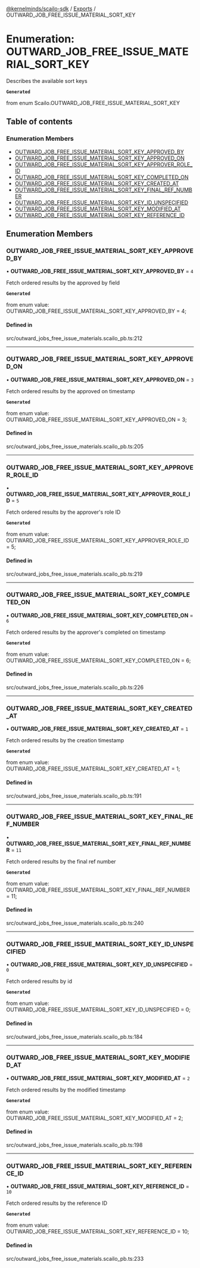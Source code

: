 [@kernelminds/scailo-sdk](../README.md) / [Exports](../modules.md) / OUTWARD\_JOB\_FREE\_ISSUE\_MATERIAL\_SORT\_KEY

# Enumeration: OUTWARD\_JOB\_FREE\_ISSUE\_MATERIAL\_SORT\_KEY

Describes the available sort keys

**`Generated`**

from enum Scailo.OUTWARD_JOB_FREE_ISSUE_MATERIAL_SORT_KEY

## Table of contents

### Enumeration Members

- [OUTWARD\_JOB\_FREE\_ISSUE\_MATERIAL\_SORT\_KEY\_APPROVED\_BY](OUTWARD_JOB_FREE_ISSUE_MATERIAL_SORT_KEY.md#outward_job_free_issue_material_sort_key_approved_by)
- [OUTWARD\_JOB\_FREE\_ISSUE\_MATERIAL\_SORT\_KEY\_APPROVED\_ON](OUTWARD_JOB_FREE_ISSUE_MATERIAL_SORT_KEY.md#outward_job_free_issue_material_sort_key_approved_on)
- [OUTWARD\_JOB\_FREE\_ISSUE\_MATERIAL\_SORT\_KEY\_APPROVER\_ROLE\_ID](OUTWARD_JOB_FREE_ISSUE_MATERIAL_SORT_KEY.md#outward_job_free_issue_material_sort_key_approver_role_id)
- [OUTWARD\_JOB\_FREE\_ISSUE\_MATERIAL\_SORT\_KEY\_COMPLETED\_ON](OUTWARD_JOB_FREE_ISSUE_MATERIAL_SORT_KEY.md#outward_job_free_issue_material_sort_key_completed_on)
- [OUTWARD\_JOB\_FREE\_ISSUE\_MATERIAL\_SORT\_KEY\_CREATED\_AT](OUTWARD_JOB_FREE_ISSUE_MATERIAL_SORT_KEY.md#outward_job_free_issue_material_sort_key_created_at)
- [OUTWARD\_JOB\_FREE\_ISSUE\_MATERIAL\_SORT\_KEY\_FINAL\_REF\_NUMBER](OUTWARD_JOB_FREE_ISSUE_MATERIAL_SORT_KEY.md#outward_job_free_issue_material_sort_key_final_ref_number)
- [OUTWARD\_JOB\_FREE\_ISSUE\_MATERIAL\_SORT\_KEY\_ID\_UNSPECIFIED](OUTWARD_JOB_FREE_ISSUE_MATERIAL_SORT_KEY.md#outward_job_free_issue_material_sort_key_id_unspecified)
- [OUTWARD\_JOB\_FREE\_ISSUE\_MATERIAL\_SORT\_KEY\_MODIFIED\_AT](OUTWARD_JOB_FREE_ISSUE_MATERIAL_SORT_KEY.md#outward_job_free_issue_material_sort_key_modified_at)
- [OUTWARD\_JOB\_FREE\_ISSUE\_MATERIAL\_SORT\_KEY\_REFERENCE\_ID](OUTWARD_JOB_FREE_ISSUE_MATERIAL_SORT_KEY.md#outward_job_free_issue_material_sort_key_reference_id)

## Enumeration Members

### OUTWARD\_JOB\_FREE\_ISSUE\_MATERIAL\_SORT\_KEY\_APPROVED\_BY

• **OUTWARD\_JOB\_FREE\_ISSUE\_MATERIAL\_SORT\_KEY\_APPROVED\_BY** = ``4``

Fetch ordered results by the approved by field

**`Generated`**

from enum value: OUTWARD_JOB_FREE_ISSUE_MATERIAL_SORT_KEY_APPROVED_BY = 4;

#### Defined in

src/outward_jobs_free_issue_materials.scailo_pb.ts:212

___

### OUTWARD\_JOB\_FREE\_ISSUE\_MATERIAL\_SORT\_KEY\_APPROVED\_ON

• **OUTWARD\_JOB\_FREE\_ISSUE\_MATERIAL\_SORT\_KEY\_APPROVED\_ON** = ``3``

Fetch ordered results by the approved on timestamp

**`Generated`**

from enum value: OUTWARD_JOB_FREE_ISSUE_MATERIAL_SORT_KEY_APPROVED_ON = 3;

#### Defined in

src/outward_jobs_free_issue_materials.scailo_pb.ts:205

___

### OUTWARD\_JOB\_FREE\_ISSUE\_MATERIAL\_SORT\_KEY\_APPROVER\_ROLE\_ID

• **OUTWARD\_JOB\_FREE\_ISSUE\_MATERIAL\_SORT\_KEY\_APPROVER\_ROLE\_ID** = ``5``

Fetch ordered results by the approver's role ID

**`Generated`**

from enum value: OUTWARD_JOB_FREE_ISSUE_MATERIAL_SORT_KEY_APPROVER_ROLE_ID = 5;

#### Defined in

src/outward_jobs_free_issue_materials.scailo_pb.ts:219

___

### OUTWARD\_JOB\_FREE\_ISSUE\_MATERIAL\_SORT\_KEY\_COMPLETED\_ON

• **OUTWARD\_JOB\_FREE\_ISSUE\_MATERIAL\_SORT\_KEY\_COMPLETED\_ON** = ``6``

Fetch ordered results by the approver's completed on timestamp

**`Generated`**

from enum value: OUTWARD_JOB_FREE_ISSUE_MATERIAL_SORT_KEY_COMPLETED_ON = 6;

#### Defined in

src/outward_jobs_free_issue_materials.scailo_pb.ts:226

___

### OUTWARD\_JOB\_FREE\_ISSUE\_MATERIAL\_SORT\_KEY\_CREATED\_AT

• **OUTWARD\_JOB\_FREE\_ISSUE\_MATERIAL\_SORT\_KEY\_CREATED\_AT** = ``1``

Fetch ordered results by the creation timestamp

**`Generated`**

from enum value: OUTWARD_JOB_FREE_ISSUE_MATERIAL_SORT_KEY_CREATED_AT = 1;

#### Defined in

src/outward_jobs_free_issue_materials.scailo_pb.ts:191

___

### OUTWARD\_JOB\_FREE\_ISSUE\_MATERIAL\_SORT\_KEY\_FINAL\_REF\_NUMBER

• **OUTWARD\_JOB\_FREE\_ISSUE\_MATERIAL\_SORT\_KEY\_FINAL\_REF\_NUMBER** = ``11``

Fetch ordered results by the final ref number

**`Generated`**

from enum value: OUTWARD_JOB_FREE_ISSUE_MATERIAL_SORT_KEY_FINAL_REF_NUMBER = 11;

#### Defined in

src/outward_jobs_free_issue_materials.scailo_pb.ts:240

___

### OUTWARD\_JOB\_FREE\_ISSUE\_MATERIAL\_SORT\_KEY\_ID\_UNSPECIFIED

• **OUTWARD\_JOB\_FREE\_ISSUE\_MATERIAL\_SORT\_KEY\_ID\_UNSPECIFIED** = ``0``

Fetch ordered results by id

**`Generated`**

from enum value: OUTWARD_JOB_FREE_ISSUE_MATERIAL_SORT_KEY_ID_UNSPECIFIED = 0;

#### Defined in

src/outward_jobs_free_issue_materials.scailo_pb.ts:184

___

### OUTWARD\_JOB\_FREE\_ISSUE\_MATERIAL\_SORT\_KEY\_MODIFIED\_AT

• **OUTWARD\_JOB\_FREE\_ISSUE\_MATERIAL\_SORT\_KEY\_MODIFIED\_AT** = ``2``

Fetch ordered results by the modified timestamp

**`Generated`**

from enum value: OUTWARD_JOB_FREE_ISSUE_MATERIAL_SORT_KEY_MODIFIED_AT = 2;

#### Defined in

src/outward_jobs_free_issue_materials.scailo_pb.ts:198

___

### OUTWARD\_JOB\_FREE\_ISSUE\_MATERIAL\_SORT\_KEY\_REFERENCE\_ID

• **OUTWARD\_JOB\_FREE\_ISSUE\_MATERIAL\_SORT\_KEY\_REFERENCE\_ID** = ``10``

Fetch ordered results by the reference ID

**`Generated`**

from enum value: OUTWARD_JOB_FREE_ISSUE_MATERIAL_SORT_KEY_REFERENCE_ID = 10;

#### Defined in

src/outward_jobs_free_issue_materials.scailo_pb.ts:233
